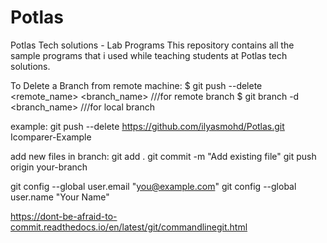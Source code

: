 # Potlas
Potlas Tech solutions - Lab Programs
This repository contains all the sample programs that i used while teaching students at Potlas tech solutions.

To Delete a Branch from remote machine: 
$ git push --delete <remote_name> <branch_name>   ///for remote branch
$ git branch -d <branch_name>                     ///for local branch

example:
git push --delete https://github.com/ilyasmohd/Potlas.git Icomparer-Example

add new files in branch:
git add .
git commit -m "Add existing file"
git push origin your-branch

git config --global user.email "you@example.com"
git config --global user.name "Your Name"

https://dont-be-afraid-to-commit.readthedocs.io/en/latest/git/commandlinegit.html
